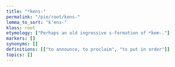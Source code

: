 ```yaml
---
title: "*ḱens-"
permalink: "/pie/root/ḱens-"
lemma_to_sort: "k'ens-"
klass: root
etymology: ["Perhaps an old ingressive s-formation of *ḱem-."]
markers: []
synonyms: []
definitions: [["to announce, to proclaim", "to put in order"]]
topics: []
---
```

